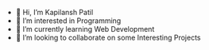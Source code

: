 - 👋 Hi, I’m Kapilansh Patil
- 👀 I’m interested in Programming
- 🌱 I’m currently learning Web Development
- 💞️ I’m looking to collaborate on some Interesting Projects

<!---
kapilansh-10/kapilansh-10 is a ✨ special ✨ repository because its `README.md` (this file) appears on your GitHub profile.
You can click the Preview link to take a look at your changes.
--->
